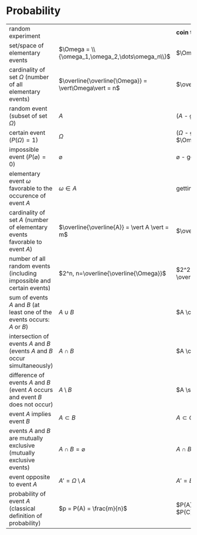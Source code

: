 # Probability

| | | | |
|--|--|--|--|
| random experiment | | **coin toss** | **dice roll** |
| set/space of elementary events | $\Omega = \\{\omega_1,\omega_2,\dots\omega_n\\}$ | $\Omega=\\{H,T\\}$ | $\Omega=\\{1,2,3,4,5,6\\}$ |
| cardinality of set $\Omega$ (number of all elementary events) | $\overline{\overline{\Omega}} = \vert\Omega\vert = n$ | $\overline{\overline{\Omega}}=2$ | $\overline{\overline{\Omega}}=6$ |
| random event (subset of set $\Omega$) | $A$ | ($A$ - getting tails) $A=\\{T\\}$ | ($A$ - getting an even number) $A=\\{2,4,6\\}$ |
| certain event ($P(\Omega)=1$) | $\Omega$ | ($\Omega$ - getting heads or tails) $\Omega=\\{H,T\\}$ | ($\Omega$ - getting $\gt 0$) $\Omega=\\{1,2,3,4,5,6\\}$ |
| impossible event ($P(\varnothing)=0$) | $\varnothing$ | $\varnothing$ - getting neither heads nor tails | $\varnothing$ - getting $10$ |
| elementary event $\omega$ favorable to the occurence of event $A$ | $\omega \in A$ | getting tails: $T \in A$ | getting $2$: $2 \in A$ |
| cardinality of set $A$ (number of elementary events favorable to event $A$) | $\overline{\overline{A}} = \vert A \vert = m$ | $\overline{\overline{A}} = 1$ | $\overline{\overline{A}} = 3$ |
| number of all random events (including impossible and certain events) | $2^n, n=\overline{\overline{\Omega}}$ | $2^2 = 4, \overline{\overline{\Omega}}=2$ | $2^6 = 64, \overline{\overline{\Omega}}=6$ |
| sum of events $A$ and $B$ (at least one of the events occurs: $A$ or $B$) | $A \cup B$ | $A \cup B = \\{H,T\\}$ | $A \cup B = \\{2,4,6\\}$ |
| intersection of events $A$ and $B$ (events $A$ and $B$ occur simultaneously) | $A \cap B$ | $A \cap C = \\{T\\}$ | $A \cap C = \\{2\\}$ |
| difference of events $A$ and $B$ (event $A$ occurs and event $B$ does not occur) | $A \setminus B$ | $A \setminus B = \\{T\\}$ | $A \setminus B = \\{4,6\\}$ |
| event $A$ implies event $B$ | $A \subset B$ | $A \subset C$ | $B \subset A$ |
| events $A$ and $B$ are mutually exclusive (mutually exclusive events) | $A \cap B = \varnothing$ | $A \cap B = \varnothing$ | $A \cap D = \varnothing$ |
| event opposite to event $A$ | $A' = \Omega \setminus A$ | $A'=B$ | $A'=D$ |
| probability of event $A$ (classical definition of probability) | $p = P(A) = \frac{m}{n}$ | $P(A)=P(B)=\frac{1}{2}$, $P(C)=\frac{2}{2}=1$ | $P(A)=P(D)=\frac{1}{2}$, $P(B)=\frac{1}{6}$, $P(C)=\frac{1}{3}$ |
